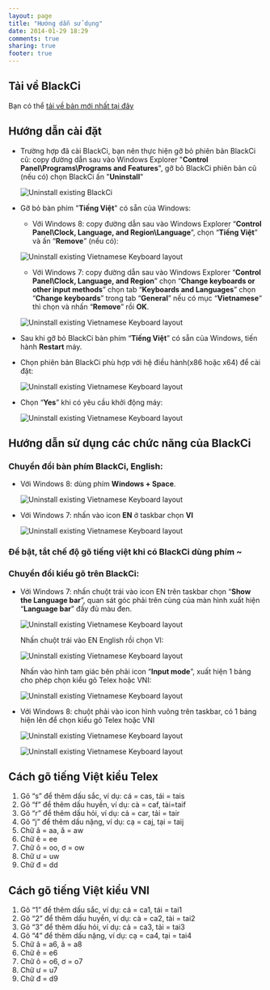 ```yaml
---
layout: page
title: "Hướng dẫn sử dụng"
date: 2014-01-29 18:29
comments: true
sharing: true
footer: true
---
```


## Tải về BlackCi
Bạn có thể [tải về bản mới nhất tại đây](downloads.html)

## Hướng dẫn cài đặt
* Trường hợp đã cài BlackCi, bạn nên thực hiện gỡ bỏ phiên bản BlackCi cũ: copy đường dẫn sau vào Windows Explorer "**Control Panel\Programs\Programs and Features**", gỡ bỏ BlackCi phiên bản cũ (nếu có) chọn BlackCi ấn "**Uninstall**"

  ![Uninstall existing BlackCi](/images/pages/manuals/image1.jpg)

* Gỡ bỏ bàn phím "**Tiếng Việt**" có sẵn của Windows:

	- Với Windows 8: copy đường dẫn sau vào Windows Explorer “**Control Panel\Clock, Language, and Region\Language**”, chọn “**Tiếng Việt**” và ấn “**Remove**” (nếu có):
	
    ![Uninstall existing Vietnamese Keyboard layout](/images/pages/manuals/image2.jpg)  

	-  Với Windows 7: copy đường dẫn sau vào Windows Explorer “**Control Panel\Clock, Language, and Region**” chọn “**Change keyboards or other input methods**” chọn tab “**Keyboards and Languages**” chọn “**Change keyboards**” trong tab “**General**” nếu có mục “**Vietnamese**“ thì chọn và nhấn “**Remove**” rồi **OK**.

    ![Uninstall existing Vietnamese Keyboard layout](/images/pages/manuals/image3.jpg)

* Sau khi gỡ bỏ BlackCi bàn phím “**Tiếng Việt**” có sẵn của Windows, tiến hành **Restart** máy.
* Chọn phiên bản BlackCi phù hợp với hệ điều hành(x86 hoặc x64) để cài đặt: 

  ![Uninstall existing Vietnamese Keyboard layout](/images/pages/manuals/image4.jpg)

* Chọn “**Yes**” khi có yêu cầu khởi động máy:

  ![Uninstall existing Vietnamese Keyboard layout](/images/pages/manuals/image5.jpg)

## Hướng dẫn sử dụng các chức năng của BlackCi
### Chuyển đổi bàn phím BlackCi, English:

* Với Windows 8: dùng phím **Windows + Space**.

  ![Uninstall existing Vietnamese Keyboard layout](/images/pages/manuals/image6.jpg)

* Với Windows 7: nhấn vào icon **EN** ở taskbar chọn **VI**

  ![Uninstall existing Vietnamese Keyboard layout](/images/pages/manuals/image7.jpg)

### Để bật, tắt chế độ gõ tiếng việt khi có BlackCi dùng phím ~ 
### Chuyển đổi kiểu gõ trên BlackCi: 
* Với Windows 7: nhấn chuột trái vào icon EN trên taskbar chọn “**Show the Language bar**”, quan sát góc phải trên cùng của màn hình xuất hiện “**Language bar**” đầy đủ màu đen.

  ![Uninstall existing Vietnamese Keyboard layout](/images/pages/manuals/image8.jpg)

  Nhấn chuột trái vào EN English rồi chọn VI:

  ![Uninstall existing Vietnamese Keyboard layout](/images/pages/manuals/image9.jpg)

  Nhấn vào hình tam giác bên phải icon “**Input mode**”, xuất hiện 1 bảng cho phép chọn kiểu gõ Telex hoặc VNI:

  ![Uninstall existing Vietnamese Keyboard layout](/images/pages/manuals/image10.jpg)

* Với Windows 8: chuột phải vào icon hình vuông trên taskbar, có 1 bảng hiện lên để chọn kiểu gõ Telex hoặc VNI

  ![Uninstall existing Vietnamese Keyboard layout](/images/pages/manuals/image11.jpg)

  ![Uninstall existing Vietnamese Keyboard layout](/images/pages/manuals/image12.jpg)
	
## Cách gõ tiếng Việt kiểu Telex
1. Gõ “s” để thêm dấu sắc, ví dụ: cá = cas, tái = tais 
1. Gõ “f” để thêm dấu huyền, ví dụ: cà = caf, tài=taif
1. Gõ “r” để thêm dấu hỏi, ví dụ: cả = car, tải = tair 
1. Gõ “j” để thêm dấu nặng, ví dụ: cạ = caj, tại = taij
1. Chữ â = aa, ă = aw 
1. Chữ ê = ee
1. Chữ ô = oo, ơ = ow
1. Chữ ư = uw 
1. Chữ đ = dd  

## Cách gõ tiếng Việt kiểu VNI
1. Gõ “1” để thêm dấu sắc, ví dụ: cá = ca1, tái = tai1
1. Gõ “2” để thêm dấu huyền, ví dụ: cà = ca2, tài = tai2
1. Gõ “3” để thêm dấu hỏi, ví dụ: cả = ca3, tải = tai3
1. Gõ “4” để thêm dấu nặng, ví dụ: cạ = ca4, tại = tai4 
1. Chữ â = a6, ă = a8
1. Chữ ê = e6
1. Chữ ô = o6, ơ = o7
1. Chữ ư = u7
1. Chữ đ = d9
